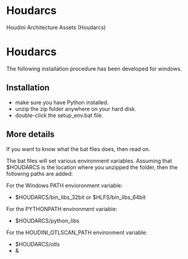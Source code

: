 Houdarcs
========

Houdini Architecture Assets (Houdarcs)

Houdarcs
========

The following installation procedure has been developed for windows. 

Installation
------------

* make sure you have Python installed.
* unzip the zip folder anywhere on your hard disk. 
* double-click the setup_env.bat file.

More details
------------

If you want to know what the bat files does, then read on. 

The bat files will set various environment variables. Assuming that $HOUDARCS is the 
location where you unzipped the folder, then the following paths are added:

For the Windows PATH envioronment variable:
* $HOUDARCS/bin_libs_32bit or $HLFS/bin_libs_64bit

For the PYTHONPATH environment variable:
* $HOUDARCS/python_libs

For the HOUDINI_OTLSCAN_PATH environment variable:
* $HOUDARCS/otls
* &